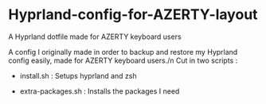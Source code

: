 # Hyprland-config-for-AZERTY-layout
A Hyprland dotfile made for AZERTY keyboard users


A config I originally made in order to backup and restore my Hyprland config easily, made for AZERTY keyboard users./n
Cut in two scripts :
- install.sh :
  Setups hyprland and zsh

- extra-packages.sh :
  Installs the packages I need
